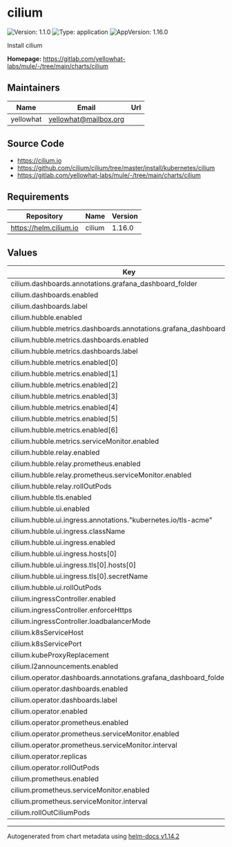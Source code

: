 # cilium

<!-- markdownlint-capture -->
<!-- markdownlint-disable MD013 MD034 -->

![Version: 1.1.0](https://img.shields.io/badge/Version-1.1.0-informational?style=flat-square) ![Type: application](https://img.shields.io/badge/Type-application-informational?style=flat-square) ![AppVersion: 1.16.0](https://img.shields.io/badge/AppVersion-1.16.0-informational?style=flat-square)

<!-- markdownlint-enable MD013 MD034 -->
<!-- markdownlint-restore -->

Install cilium

**Homepage:** <https://gitlab.com/yellowhat-labs/mule/-/tree/main/charts/cilium>

## Maintainers

| Name      | Email                   | Url |
|-----------|-------------------------|-----|
| yellowhat | <yellowhat@mailbox.org> |     |

## Source Code

* <https://cilium.io>
* <https://github.com/cilium/cilium/tree/master/install/kubernetes/cilium>
* <https://gitlab.com/yellowhat-labs/mule/-/tree/main/charts/cilium>

<!-- markdownlint-capture -->
<!-- markdownlint-disable MD013 MD034 -->

## Requirements

| Repository             | Name   | Version |
|------------------------|--------|---------|
| https://helm.cilium.io | cilium | 1.16.0  |

## Values

| Key                                                                   | Type   | Default                                                                                                                                                        | Description |
|-----------------------------------------------------------------------|--------|----------------------------------------------------------------------------------------------------------------------------------------------------------------|-------------|
| cilium.dashboards.annotations.grafana_dashboard_folder                | string | `"Cilium"`                                                                                                                                                     |             |
| cilium.dashboards.enabled                                             | bool   | `true`                                                                                                                                                         |             |
| cilium.dashboards.label                                               | string | `"grafana_dashboard"`                                                                                                                                          |             |
| cilium.hubble.enabled                                                 | bool   | `true`                                                                                                                                                         |             |
| cilium.hubble.metrics.dashboards.annotations.grafana_dashboard_folder | string | `"Cilium"`                                                                                                                                                     |             |
| cilium.hubble.metrics.dashboards.enabled                              | bool   | `true`                                                                                                                                                         |             |
| cilium.hubble.metrics.dashboards.label                                | string | `"grafana_dashboard"`                                                                                                                                          |             |
| cilium.hubble.metrics.enabled[0]                                      | string | `"dns"`                                                                                                                                                        |             |
| cilium.hubble.metrics.enabled[1]                                      | string | `"drop"`                                                                                                                                                       |             |
| cilium.hubble.metrics.enabled[2]                                      | string | `"flow"`                                                                                                                                                       |             |
| cilium.hubble.metrics.enabled[3]                                      | string | `"httpV2:exemplars=true;labelsContext=source_ip,source_namespace,source_workload,destination_ip,destination_namespace,destination_workload,traffic_direction"` |             |
| cilium.hubble.metrics.enabled[4]                                      | string | `"icmp"`                                                                                                                                                       |             |
| cilium.hubble.metrics.enabled[5]                                      | string | `"port-distribution"`                                                                                                                                          |             |
| cilium.hubble.metrics.enabled[6]                                      | string | `"tcp"`                                                                                                                                                        |             |
| cilium.hubble.metrics.serviceMonitor.enabled                          | bool   | `true`                                                                                                                                                         |             |
| cilium.hubble.relay.enabled                                           | bool   | `true`                                                                                                                                                         |             |
| cilium.hubble.relay.prometheus.enabled                                | bool   | `true`                                                                                                                                                         |             |
| cilium.hubble.relay.prometheus.serviceMonitor.enabled                 | bool   | `true`                                                                                                                                                         |             |
| cilium.hubble.relay.rollOutPods                                       | bool   | `true`                                                                                                                                                         |             |
| cilium.hubble.tls.enabled                                             | bool   | `false`                                                                                                                                                        |             |
| cilium.hubble.ui.enabled                                              | bool   | `true`                                                                                                                                                         |             |
| cilium.hubble.ui.ingress.annotations."kubernetes.io/tls-acme"         | string | `"true"`                                                                                                                                                       |             |
| cilium.hubble.ui.ingress.className                                    | string | `"cilium"`                                                                                                                                                     |             |
| cilium.hubble.ui.ingress.enabled                                      | bool   | `true`                                                                                                                                                         |             |
| cilium.hubble.ui.ingress.hosts[0]                                     | string | `"hubble.mukka.haus"`                                                                                                                                          |             |
| cilium.hubble.ui.ingress.tls[0].hosts[0]                              | string | `"hubble.mukka.haus"`                                                                                                                                          |             |
| cilium.hubble.ui.ingress.tls[0].secretName                            | string | `"hubble-tls"`                                                                                                                                                 |             |
| cilium.hubble.ui.rollOutPods                                          | bool   | `true`                                                                                                                                                         |             |
| cilium.ingressController.enabled                                      | bool   | `true`                                                                                                                                                         |             |
| cilium.ingressController.enforceHttps                                 | bool   | `true`                                                                                                                                                         |             |
| cilium.ingressController.loadbalancerMode                             | string | `"dedicated"`                                                                                                                                                  |             |
| cilium.k8sServiceHost                                                 | string | `"mule"`                                                                                                                                                       |             |
| cilium.k8sServicePort                                                 | int    | `6443`                                                                                                                                                         |             |
| cilium.kubeProxyReplacement                                           | bool   | `true`                                                                                                                                                         |             |
| cilium.l2announcements.enabled                                        | bool   | `true`                                                                                                                                                         |             |
| cilium.operator.dashboards.annotations.grafana_dashboard_folder       | string | `"Cilium"`                                                                                                                                                     |             |
| cilium.operator.dashboards.enabled                                    | bool   | `true`                                                                                                                                                         |             |
| cilium.operator.dashboards.label                                      | string | `"grafana_dashboard"`                                                                                                                                          |             |
| cilium.operator.enabled                                               | bool   | `true`                                                                                                                                                         |             |
| cilium.operator.prometheus.enabled                                    | bool   | `true`                                                                                                                                                         |             |
| cilium.operator.prometheus.serviceMonitor.enabled                     | bool   | `true`                                                                                                                                                         |             |
| cilium.operator.prometheus.serviceMonitor.interval                    | string | `"30s"`                                                                                                                                                        |             |
| cilium.operator.replicas                                              | int    | `1`                                                                                                                                                            |             |
| cilium.operator.rollOutPods                                           | bool   | `true`                                                                                                                                                         |             |
| cilium.prometheus.enabled                                             | bool   | `true`                                                                                                                                                         |             |
| cilium.prometheus.serviceMonitor.enabled                              | bool   | `true`                                                                                                                                                         |             |
| cilium.prometheus.serviceMonitor.interval                             | string | `"30s"`                                                                                                                                                        |             |
| cilium.rollOutCiliumPods                                              | bool   | `true`                                                                                                                                                         |             |

<!-- markdownlint-enable MD013 MD034 -->
<!-- markdownlint-restore -->

----------------------------------------------
Autogenerated from chart metadata using [helm-docs v1.14.2](https://github.com/norwoodj/helm-docs/releases/v1.14.2)
